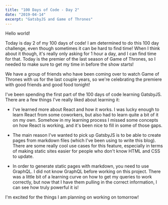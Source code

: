 ```yaml
---
title: "100 Days of Code - Day 2"
date: "2019-04-14"
excerpt: "GatsbyJS and Game of Thrones"
---
```


Hello world! 

Today is day 2 of my 100 days of code! I am determined to do this 100 day challenge, even though sometimes it can be hard to find time! When I think about it though, it's really only asking for 1 hour a day, and I can find time for that. Today is the premier of the last season of Game of Thrones, so I needed to make sure to get my time in before the show starts!

We have a group of friends who have been coming over to watch Game of Thrones with us for the last couple years, so we're celebrating the premiere with good friends and good food tonight!

I've been spending the first part of the 100 days of code learning GatsbyJS. There are a few things I've really liked about learning it:

- I've learned more about React and how it works. I was lucky enough to learn React from some coworkers, but also had to learn quite a bit of it on my own. Somehow in my learning process I missed some concepts on how React is working, and it's been nice to fill in some of those gaps.

- The main reason I've wanted to pick up GatsbyJS is to be able to create pages from markdown files (which I've been using to write this blog). There are some really cool use cases for this feature, especially in terms of making static sites easier for people who don't know HTML and CSS to update.

- In order to generate static pages with markdown, you need to use GraphQL. I did not know GraphQL before working on this project. There was a little bit of a learning curve on how to get my queries to work correctly, but now that I have them pulling in the correct information, I can see how truly powerful it is!

I'm excited for the things I am planning on working on tomorrow!